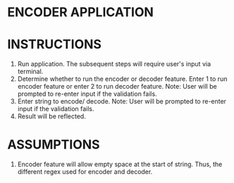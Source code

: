 
# ENCODER APPLICATION

# INSTRUCTIONS
1. Run application. The subsequent steps will require user's input via terminal.
2. Determine whether to run the encoder or decoder feature. Enter 1 to run encoder feature or enter 2 to run decoder feature. 
Note: User will be prompted to re-enter input if the validation fails.
3. Enter string to encode/ decode. Note: User will be prompted to re-enter input if the validation fails.
4. Result will be reflected. 

# ASSUMPTIONS
1. Encoder feature will allow empty space at the start of string. Thus, the different regex used for encoder and decoder. 
